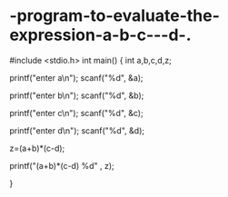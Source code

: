 # -program-to-evaluate-the-expression-a-b-c---d-.

 #include <stdio.h>
int main()
{
  int a,b,c,d,z;
  
  printf("enter a\n");
  scanf("%d", &a);
  
  printf("enter b\n");
  scanf("%d", &b);
  

  
  printf("enter c\n");
  scanf("%d", &c);
  
  printf("enter d\n");
  scanf("%d", &d);
  
  z=(a+b)*(c-d);
  
  printf("(a+b)*(c-d) %d" , z);
  
  
}
